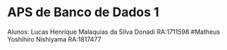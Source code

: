 # APS de Banco de Dados 1
Alunos: Lucas Henrique Malaquias da Silva Donadi RA:1711598
        #Matheus Yoshihiro Nishiyama RA:1817477
